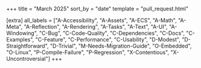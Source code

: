 +++
title = "March 2025"
sort_by = "date"
template = "pull_request.html"

[extra]
all_labels = ["A-Accessibility", "A-Assets", "A-ECS", "A-Math", "A-Meta", "A-Reflection", "A-Rendering", "A-Tasks", "A-Text", "A-UI", "A-Windowing", "C-Bug", "C-Code-Quality", "C-Dependencies", "C-Docs", "C-Examples", "C-Feature", "C-Performance", "C-Usability", "D-Modest", "D-Straightforward", "D-Trivial", "M-Needs-Migration-Guide", "O-Embedded", "O-Linux", "P-Compile-Failure", "P-Regression", "X-Contentious", "X-Uncontroversial"]
+++
